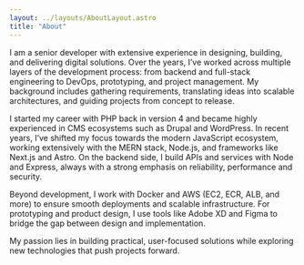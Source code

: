 ```yaml
---
layout: ../layouts/AboutLayout.astro
title: "About"
---
```


I am a senior developer with extensive experience in designing, building, and delivering digital solutions. Over the years, I’ve worked across multiple layers of the development process: from backend and full-stack engineering to DevOps, prototyping, and project management. My background includes gathering requirements, translating ideas into scalable architectures, and guiding projects from concept to release.

I started my career with PHP back in version 4 and became highly experienced in CMS ecosystems such as Drupal and WordPress. In recent years, I’ve shifted my focus towards the modern JavaScript ecosystem, working extensively with the MERN stack, Node.js, and frameworks like Next.js and Astro. On the backend side, I build APIs and services with Node and Express, always with a strong emphasis on reliability, performance and security.

Beyond development, I work with Docker and AWS (EC2, ECR, ALB, and more) to ensure smooth deployments and scalable infrastructure. For prototyping and product design, I use tools like Adobe XD and Figma to bridge the gap between design and implementation.

My passion lies in building practical, user-focused solutions while exploring new technologies that push projects forward.
